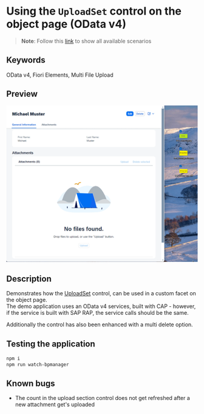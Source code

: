 # Using the `UploadSet` control on the object page (OData v4)

> **Note**: Follow this [link](https://github.com/stockbal/fiori-samples/tree/main) to show all available scenarios

## Keywords

OData v4, Fiori Elements, Multi File Upload

## Preview

![alt text](docs/images/app_preview.gif)

## Description

Demonstrates how the [UploadSet](https://ui5.sap.com/#/api/sap.m.upload.UploadSet) control, can be used in a custom facet on the object page.  
The demo application uses an OData v4 services, built with CAP - however, if the service is built with SAP RAP, the service calls should be the same.

Additionally the control has also been enhanced with a multi delete option.

## Testing the application

```shell
npm i
npm run watch-bpmanager
```

## Known bugs

- The count in the upload section control does not get refreshed after a new attachment get's uploaded
